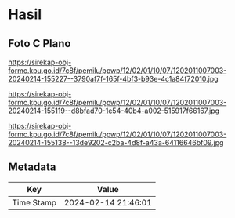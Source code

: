 # Hasil

## Foto C Plano

https://sirekap-obj-formc.kpu.go.id/7c8f/pemilu/ppwp/12/02/01/10/07/1202011007003-20240214-155227--3790af7f-165f-4bf3-b93e-4c1a84f72010.jpg

https://sirekap-obj-formc.kpu.go.id/7c8f/pemilu/ppwp/12/02/01/10/07/1202011007003-20240214-155119--d8bfad70-1e54-40b4-a002-515917f66167.jpg

https://sirekap-obj-formc.kpu.go.id/7c8f/pemilu/ppwp/12/02/01/10/07/1202011007003-20240214-155138--13de9202-c2ba-4d8f-a43a-64116646bf09.jpg


## Metadata

| Key        | Value               |
| ---------- | ------------------- |
| Time Stamp | 2024-02-14 21:46:01 |



